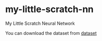 # my-little-scratch-nn
My Little Scratch Neural Network

You can download the dataset from [dataset](https://www.kaggle.com/competitions/digit-recognizer/data?select=train.csv)

